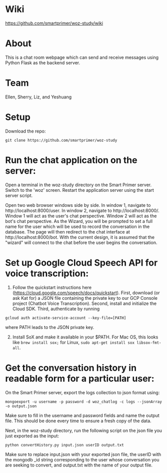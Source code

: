# Wiki
https://github.com/smartprimer/woz-study/wiki

# About
This is a chat room webpage which can send and receive messages using Python Flask as the backend server.

# Team
Ellen, Sherry, Liz, and Yeshuang

# Setup
Download the repo:
```
git clone https://github.com/smartprimer/woz-study
```
# Run the chat application on the server:

Open a terminal in the woz-study directory on the Smart Primer server. Switch to the 'woz' screen. Restart the application server using the start server script.

Open two web browser windows side by side. In window 1, navigate to http://localhost:8000/user. In window 2, navigate to http://localhost:8000/. Window 1 will act as the user's chat perspective. Window 2 will act as the bot's chat perspective. As the Wizard, you will be prompted to set a full name for the user which will be used to record the conversation in the database. The page will then redirect to the chat interface at http://localhost:8000/bot. With the current design, it is assumed that the "wizard" will connect to the chat before the user begins the conversation.

# Set up Google Cloud Speech API for voice transcription:

1) Follow the quickstart instructions here (https://cloud.google.com/speech/docs/quickstart).
First, download (or ask Kat for) a JSON file containing the private key to our GCP Console project (Chatbot Voice Transcription).
Second, install and initialize the Cloud SDK.
Third, authenticate by running
```
gcloud auth activate-service-account --key-file=[PATH]
```
where PATH leads to the JSON private key.

2) Install SoX and make it available in your $PATH. For Mac OS, this looks like ```brew install sox;``` for Linux, ```sudo apt-get install sox libsox-fmt-all```.


# Get the conversation history in readable form for a particular user:

On the Smart Primer server, export the logs collection to json format using:
```
mongoexport -u username -p password -d woz_chatlog -c logs --jsonArray -o output.json
```
Make sure to fill in the username and password fields and name the output file. This should be done every time to ensure a fresh copy of the data.

Next, in the woz-study directory, run the following script on the json file you just exported as the input:
```
python convertHistory.py input.json userID output.txt
```
Make sure to replace input.json with your exported json file, the userID with the mongodb \_id string corresponding to the user whose conversation you are seeking to convert, and output.txt with the name of your output file.
